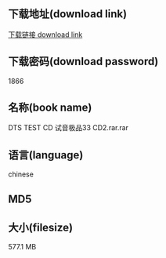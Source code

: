 ## 下载地址(download link)
[下载链接 download link](https://tutu365.netlify.app/?s=DTS+TEST+CD+%E8%AF%95%E9%9F%B3%E6%9E%81%E5%93%8133+CD2.rar)

## 下载密码(download password)
1866

## 名称(book name)
DTS TEST CD 试音极品33 CD2.rar.rar

## 语言(language)
chinese

## MD5


## 大小(filesize)
577.1 MB

